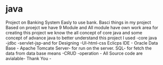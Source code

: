 # java
Project on Banking System 
Easly to use bank.
Basci things in my project 
Based on proejct we have
9 Module 
and All module have own work area 
for creating this project 
we know the all concept of core java and some concept of advance java 
to better understand this project 
I used -core java -jdbc -servlet-jsp-and for Designing -UI-html-css 
Eclicps IDE -
Oracle Data Base -
Apache Tomcate Server- for run on the server.
SQL- for fetch the data  from data base means -CRUD -operation -
All Source code are avialable-
Thank You -
